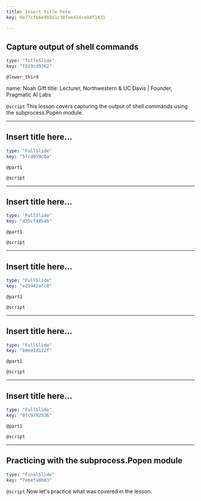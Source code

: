 ```yaml
---
title: Insert title here
key: 0e77cf66e9b9d1c38fee414ce04f1431

---
```

## Capture output of shell commands

```yaml
type: "TitleSlide"
key: "f029cd9362"
```

`@lower_third`

name: Noah Gift
title: Lecturer, Northwestern & UC Davis | Founder, Pragmatic AI Labs


`@script`
This lesson covers capturing the output of shell commands using the subprocess.Popen module.


---
## Insert title here...

```yaml
type: "FullSlide"
key: "5fcd059c0a"
```

`@part1`



`@script`



---
## Insert title here...

```yaml
type: "FullSlide"
key: "d35cf4854b"
```

`@part1`



`@script`



---
## Insert title here...

```yaml
type: "FullSlide"
key: "e25942afc8"
```

`@part1`



`@script`



---
## Insert title here...

```yaml
type: "FullSlide"
key: "b0ee1d122f"
```

`@part1`



`@script`



---
## Insert title here...

```yaml
type: "FullSlide"
key: "0fc9792536"
```

`@part1`



`@script`



---
## Practicing with the subprocess.Popen module

```yaml
type: "FinalSlide"
key: "7ebefa0b03"
```

`@script`
Now let's practice what was covered in the lesson.

